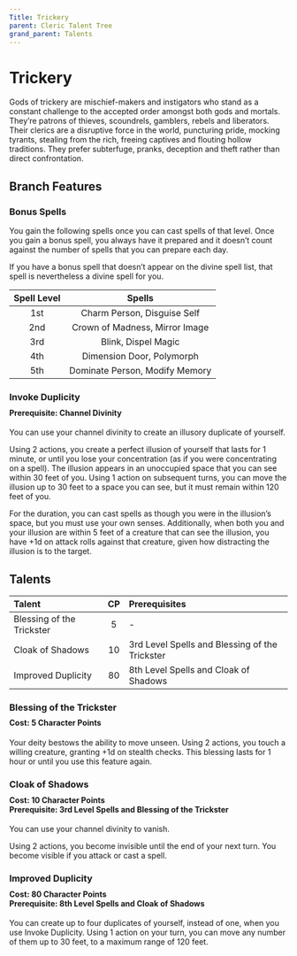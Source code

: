 ```yaml
---
Title: Trickery
parent: Cleric Talent Tree
grand_parent: Talents
---
```

 
# Trickery
Gods of trickery are mischief-makers and instigators who stand as a constant challenge to the accepted order amongst both gods and mortals. They’re patrons of thieves, scoundrels, gamblers, rebels and liberators. Their clerics are a disruptive force in the world, puncturing pride, mocking tyrants, stealing from the rich, freeing captives and flouting hollow traditions. They prefer subterfuge, pranks, deception and theft rather than direct confrontation.

## Branch Features

### Bonus Spells
You gain the following spells once you can cast spells of that level. Once you gain a bonus spell, you always have it prepared and it doesn’t count against the number of spells that you can prepare each day.
 
If you have a bonus spell that doesn’t appear on the divine spell list, that spell is nevertheless a divine spell for you.
 
| Spell Level | Spells |
|:-----------:|:------:|
| 1st | Charm Person, Disguise Self |
| 2nd | Crown of Madness, Mirror Image | 
| 3rd | Blink, Dispel Magic | 
| 4th | Dimension Door, Polymorph | 
| 5th | Dominate Person, Modify Memory | 

### Invoke Duplicity

<div style="margin-top:-10px;"></div>
 
#### **Prerequisite:** Channel Divinity
You can use your channel divinity to create an illusory duplicate of yourself. 

Using 2 actions, you create a perfect illusion of yourself that lasts for 1 minute, or until you lose your concentration (as if you were concentrating on a spell). The illusion appears in an unoccupied space that you can see within 30 feet of you. Using 1 action on subsequent turns, you can move the illusion up to 30 feet to a space you can see, but it must remain within 120 feet of you.

For the duration, you can cast spells as though you were in the illusion’s space, but you must use your own senses. Additionally, when both you and your illusion are within 5 feet of a creature that can see the illusion, you have +1d on attack rolls against that creature, given how distracting the illusion is to the target.
 
## Talents
 
| Talent | CP | Prerequisites |
|:-------|:--:|:--------------|
| Blessing of the Trickster | 5  | - |  
| Cloak of Shadows          | 10 | 3rd Level Spells and Blessing of the Trickster |  
| Improved Duplicity        | 80 | 8th Level Spells and Cloak of Shadows  |  

### Blessing of the Trickster
 
<div style="margin-top:-10px;"></div>
 
#### **Cost:** 5 Character Points
Your deity bestows the ability to move unseen. Using 2 actions, you touch a willing creature, granting +1d on stealth checks. This blessing lasts for 1 hour or until you use this feature again.

### Cloak of Shadows
 
<div style="margin-top:-10px;"></div>
 
#### **Cost:** 10 Character Points<br>**Prerequisite:** 3rd Level Spells and Blessing of the Trickster
You can use your channel divinity to vanish. 

Using 2 actions, you become invisible until the end of your next turn. You become visible if you attack or cast a spell.

### Improved Duplicity
 
<div style="margin-top:-10px;"></div>
 
#### **Cost:** 80 Character Points<br>**Prerequisite:** 8th Level Spells and Cloak of Shadows 
You can create up to four duplicates of yourself, instead of one, when you use Invoke Duplicity. Using 1 action on your turn, you can move any number of them up to 30 feet, to a maximum range of 120 feet.
